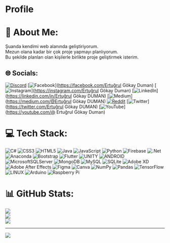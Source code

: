 # Profile
# 💫 About Me:
Şuanda kendimi web alanında geliştiriyorum.<br>Mezun olana kadar bir çok proje yapmayı planlıyorum.<br>Bu şekilde planları olan kişilerle birlikte proje geliştirmek isterim.


## 🌐 Socials:
[![Discord](https://img.shields.io/badge/Discord-%237289DA.svg?logo=discord&logoColor=white)](https://discord.gg/egdx86) [![Facebook](https://img.shields.io/badge/Facebook-%231877F2.svg?logo=Facebook&logoColor=white)](https://facebook.com/Ertuğrul Gökay Duman) [![Instagram](https://img.shields.io/badge/Instagram-%23E4405F.svg?logo=Instagram&logoColor=white)](https://instagram.com/Ertuğrul Gökay Duman) [![LinkedIn](https://img.shields.io/badge/LinkedIn-%230077B5.svg?logo=linkedin&logoColor=white)](https://linkedin.com/in/Ertuğrul Gökay DUMAN) [![Medium](https://img.shields.io/badge/Medium-12100E?logo=medium&logoColor=white)](https://medium.com/@Ertuğrul Gökay DUMAN) [![Reddit](https://img.shields.io/badge/Reddit-%23FF4500.svg?logo=Reddit&logoColor=white)](https://reddit.com/user/u/EGDx86) [![Twitter](https://img.shields.io/badge/Twitter-%231DA1F2.svg?logo=Twitter&logoColor=white)](https://twitter.com/Ertuğrul Gökay DUMAN) [![YouTube](https://img.shields.io/badge/YouTube-%23FF0000.svg?logo=YouTube&logoColor=white)](https://youtube.com/@ Ertuğrul Gökay Duman) 

# 💻 Tech Stack:
![C#](https://img.shields.io/badge/c%23-%23239120.svg?style=for-the-badge&logo=c-sharp&logoColor=white) ![CSS3](https://img.shields.io/badge/css3-%231572B6.svg?style=for-the-badge&logo=css3&logoColor=white) ![HTML5](https://img.shields.io/badge/html5-%23E34F26.svg?style=for-the-badge&logo=html5&logoColor=white) ![Java](https://img.shields.io/badge/java-%23ED8B00.svg?style=for-the-badge&logo=java&logoColor=white) ![JavaScript](https://img.shields.io/badge/javascript-%23323330.svg?style=for-the-badge&logo=javascript&logoColor=%23F7DF1E) ![Python](https://img.shields.io/badge/python-3670A0?style=for-the-badge&logo=python&logoColor=ffdd54) ![Firebase](https://img.shields.io/badge/firebase-%23039BE5.svg?style=for-the-badge&logo=firebase) ![.Net](https://img.shields.io/badge/.NET-5C2D91?style=for-the-badge&logo=.net&logoColor=white) ![Anaconda](https://img.shields.io/badge/Anaconda-%2344A833.svg?style=for-the-badge&logo=anaconda&logoColor=white) ![Bootstrap](https://img.shields.io/badge/bootstrap-%23563D7C.svg?style=for-the-badge&logo=bootstrap&logoColor=white) ![Flutter](https://img.shields.io/badge/Flutter-%2302569B.svg?style=for-the-badge&logo=Flutter&logoColor=white) ![UNITY](https://img.shields.io/badge/Unity-%2320232a.svg?style=for-the-badge&logo=unity&logoColor=white) ![ANDROID](https://img.shields.io/badge/android-%2320232a.svg?style=for-the-badge&logo=android&logoColor=%a4c639) ![MicrosoftSQLServer](https://img.shields.io/badge/Microsoft%20SQL%20Sever-CC2927?style=for-the-badge&logo=microsoft%20sql%20server&logoColor=white) ![MongoDB](https://img.shields.io/badge/MongoDB-%234ea94b.svg?style=for-the-badge&logo=mongodb&logoColor=white) ![MySQL](https://img.shields.io/badge/mysql-%2300f.svg?style=for-the-badge&logo=mysql&logoColor=white) ![SQLite](https://img.shields.io/badge/sqlite-%2307405e.svg?style=for-the-badge&logo=sqlite&logoColor=white) ![Adobe XD](https://img.shields.io/badge/Adobe%20XD-470137?style=for-the-badge&logo=Adobe%20XD&logoColor=#FF61F6) ![Adobe After Effects](https://img.shields.io/badge/Adobe%20After%20Effects-9999FF.svg?style=for-the-badge&logo=Adobe%20After%20Effects&logoColor=white) 	![Figma](https://img.shields.io/badge/figma-%23F24E1E.svg?style=for-the-badge&logo=figma&logoColor=white) ![Canva](https://img.shields.io/badge/Canva-%2300C4CC.svg?style=for-the-badge&logo=Canva&logoColor=white) ![NumPy](https://img.shields.io/badge/numpy-%23013243.svg?style=for-the-badge&logo=numpy&logoColor=white) ![Pandas](https://img.shields.io/badge/pandas-%23150458.svg?style=for-the-badge&logo=pandas&logoColor=white) ![TensorFlow](https://img.shields.io/badge/TensorFlow-%23FF6F00.svg?style=for-the-badge&logo=TensorFlow&logoColor=white) ![LINUX](https://img.shields.io/badge/Linux-FCC624?style=for-the-badge&logo=linux&logoColor=black) ![Arduino](https://img.shields.io/badge/-Arduino-00979D?style=for-the-badge&logo=Arduino&logoColor=white) ![Raspberry Pi](https://img.shields.io/badge/-RaspberryPi-C51A4A?style=for-the-badge&logo=Raspberry-Pi)
# 📊 GitHub Stats:
![](https://github-readme-stats.vercel.app/api?username=ErtugrulGDuman&theme=dark&hide_border=false&include_all_commits=false&count_private=false)<br/>
![](https://github-readme-streak-stats.herokuapp.com/?user=ErtugrulGDuman&theme=dark&hide_border=false)<br/>
![](https://github-readme-stats.vercel.app/api/top-langs/?username=ErtugrulGDuman&theme=dark&hide_border=false&include_all_commits=false&count_private=false&layout=compact)

---
[![](https://visitcount.itsvg.in/api?id=ErtugrulGDuman&icon=0&color=0)](https://visitcount.itsvg.in)
